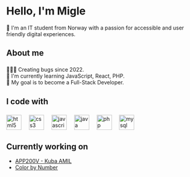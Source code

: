 <h1 align="left">Hello, I'm Migle</h1>
<p align="left">🌸 I'm an IT student from Norway with a passion for accessible and user friendly digital experiences.</p>

## About me

###

<p align="left">🧚🏼‍♀️ Creating bugs since 2022.<br>📖 I'm currently learning JavaScript, React, PHP. <br>🎯 My goal is to become a Full-Stack Developer.</p>

###

## I code with

###

<div align="left">
  <img src="https://cdn.jsdelivr.net/gh/devicons/devicon/icons/html5/html5-original.svg" height="40" alt="html5 logo"  />
  <img width="12" />
  <img src="https://cdn.jsdelivr.net/gh/devicons/devicon/icons/css3/css3-original.svg" height="40" alt="css3 logo"  />
  <img width="12" />
  <img src="https://cdn.jsdelivr.net/gh/devicons/devicon/icons/javascript/javascript-original.svg" height="40" alt="javascript logo"  />
  <img width="12" />
  <img src="https://cdn.jsdelivr.net/gh/devicons/devicon/icons/java/java-original.svg" height="40" alt="java logo"  />
  <img width="12" />
  <img src="https://cdn.jsdelivr.net/gh/devicons/devicon/icons/php/php-original.svg" height="40" alt="php logo"  />
  <img width="12" />
  <img src="https://cdn.jsdelivr.net/gh/devicons/devicon/icons/mysql/mysql-original.svg" height="40" alt="mysql logo"  />
</div>

## Currently working on

- [APP200V - Kuba AMIL](https://github.com/Kuba-AS/APP200V)
- [Color by Number](https://github.com/migliusss/Color-by-Number)

###
